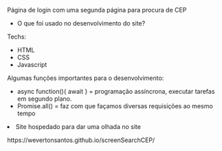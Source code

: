 <p> Página de login com uma segunda página para procura de CEP </p>

<p> <ul><li> O que foi usado no desenvolvimento do site? </li></ul></p>

<p>Techs:</p>

<ul>
  <li>HTML</li>
  <li>CSS</li>
  <li>Javascript</li>
</ul>

Algumas funções importantes para o desenvolvimento:

<ul>
  <li>async function(){ await } = programação assíncrona, executar tarefas em segundo plano.</li>
  <li>Promise.all() = faz com que façamos diversas requisições ao mesmo tempo</li>
</ul>

<p <ul><li>Site hospedado para dar uma olhada no site</li></ul></p>
https://wevertonsantos.github.io/screenSearchCEP/
